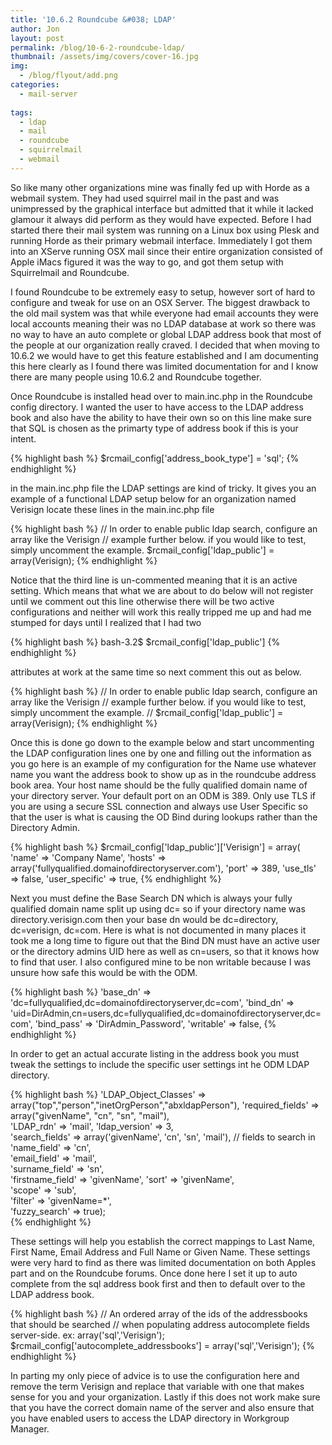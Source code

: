 ```yaml
---
title: '10.6.2 Roundcube &#038; LDAP'
author: Jon
layout: post
permalink: /blog/10-6-2-roundcube-ldap/
thumbnail: /assets/img/covers/cover-16.jpg
img:
  - /blog/flyout/add.png
categories:
  - mail-server
  
tags:
  - ldap
  - mail
  - roundcube
  - squirrelmail
  - webmail
---
```

So like many other organizations mine was finally fed up with Horde as a webmail system. They had used squirrel mail in the past and was unimpressed by the graphical interface but admitted that it while it lacked glamour it always did perform as they would have expected. Before I had started there their mail system was running on a Linux box using Plesk and running Horde as their primary webmail interface. Immediately I got them into an XServe running OSX mail since their entire organization consisted of Apple iMacs figured it was the way to go, and got them setup with Squirrelmail and Roundcube.

I found Roundcube to be extremely easy to setup, however sort of hard to configure and tweak for use on an OSX Server. The biggest drawback to the old mail system was that while everyone had email accounts they were local accounts meaning their was no LDAP database at work so there was no way to have an auto complete or global LDAP address book that most of the people at our organization really craved. I decided that when moving to 10.6.2 we would have to get this feature established and I am documenting this here clearly as I found there was limited documentation for and I know there are many people using 10.6.2 and Roundcube together. 

Once Roundcube is installed head over to main.inc.php in the Roundcube config directory. I wanted the user to have access to the LDAP address book and also have the ability to have their own so on this line make sure that SQL is chosen as the primarty type of address book if this is your intent.

{% highlight bash %}
$rcmail_config['address_book_type'] = 'sql';
{% endhighlight %}

in the main.inc.php file the LDAP settings are kind of tricky. It gives you an example of a functional LDAP setup below for an organization named Verisign locate these lines in the main.inc.php file

{% highlight bash %}
// In order to enable public ldap search, configure an array like the Verisign
// example further below. if you would like to test, simply uncomment the example.
$rcmail_config['ldap_public'] = array(Verisign);
{% endhighlight %}

Notice that the third line is un-commented meaning that it is an active setting. Which means that what we are about to do below will not register until we comment out this line otherwise there will be two active configurations and neither will work this really tripped me up and had me stumped for days until I realized that I had two 

{% highlight bash %}
bash-3.2$ $rcmail_config['ldap_public'] {% endhighlight %}

attributes at work at the same time so next comment this out as below. 

{% highlight bash %}
// In order to enable public ldap search, configure an array like the Verisign
// example further below. if you would like to test, simply uncomment the example.
// $rcmail_config['ldap_public'] = array(Verisign);
{% endhighlight %}

Once this is done go down to the example below and start uncommenting the LDAP configuration lines one by one and filling out the information as you go here is an example of my configuration for the Name use whatever name you want the address book to show up as in the roundcube address book area. Your host name should be the fully qualified domain name of your directory server. Your default port on an ODM is 389. Only use TLS if you are using a secure SSL connection and always use User Specific so that the user is what is causing the OD Bind during lookups rather than the Directory Admin.

{% highlight bash %}
$rcmail_config['ldap_public']['Verisign'] = array(
  'name'          => 'Company Name',
  'hosts'         => array('fullyqualified.domainofdirectoryserver.com'),
  'port'          => 389,
  'use_tls'	    => false,
  'user_specific' => true, 
{% endhighlight %}

Next you must define the Base Search DN which is always your fully qualified domain name split up using dc= so if your directory name was directory.verisign.com then your base dn would be dc=directory, dc=verisign, dc=com. Here is what is not documented in many places it took me a long time to figure out that the Bind DN must have an active user or the directory admins UID here as well as cn=users, so that it knows how to find that user. I also configured mine to be non writable because I was unsure how safe this would be with the ODM.

{% highlight bash %}
'base_dn'       => 'dc=fullyqualified,dc=domainofdirectoryserver,dc=com',
  'bind_dn'       => 'uid=DirAdmin,cn=users,dc=fullyqualified,dc=domainofdirectoryserver,dc=com',
  'bind_pass'     => 'DirAdmin_Password',
  'writable'      => false, 
{% endhighlight %}

In order to get an actual accurate listing in the address book you must tweak the settings to include the specific user settings int he ODM LDAP directory.

{% highlight bash %}
'LDAP_Object_Classes' => array("top","person","inetOrgPerson","abxldapPerson"), 
  'required_fields'     => array("givenName", "cn", "sn", "mail"),    
  'LDAP_rdn'      => 'mail', 
  'ldap_version'  => 3,      
  'search_fields' => array('givenName', 'cn', 'sn', 'mail'),  // fields to search in
  'name_field'    => 'cn',    
  'email_field'   => 'mail',  
  'surname_field' => 'sn',   
  'firstname_field' => 'givenName', 
  'sort'          => 'givenName',    
  'scope'         => 'sub',  
  'filter'        => 'givenName=*',     
  'fuzzy_search'  => true);  
{% endhighlight %}

These settings will help you establish the correct mappings to Last Name, First Name, Email Address and Full Name or Given Name. These settings were very hard to find as there was limited documentation on both Apples part and on the Roundcube forums. Once done here I set it up to auto complete from the sql address book first and then to default over to the LDAP address book.

{% highlight bash %}
// An ordered array of the ids of the addressbooks that should be searched
// when populating address autocomplete fields server-side. ex: array('sql','Verisign');
$rcmail_config['autocomplete_addressbooks'] = array('sql','Verisign');
{% endhighlight %}

In parting my only piece of advice is to use the configuration here and remove the term Verisign and replace that variable with one that makes sense for you and your organization. Lastly if this does not work make sure that you have the correct domain name of the server and also ensure that you have enabled users to access the LDAP directory in Workgroup Manager.

